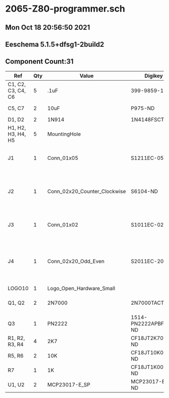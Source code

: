 
# 2065-Z80-programmer.sch

## Mon Oct 18 20:56:50 2021

## Eeschema 5.1.5+dfsg1-2build2

## Component Count:31

Ref | Qty | Value | Digikey | Datasheet | Description
----|-----|-------|---------|-----------|------------
C1, C2, C3, C4, C6 | 5 | .1uF | 399-9859-1-ND‎ | https://api.kemet.com/component-edge/download/specsheet/C315C104M5U5TA7303.pdf | Unpolarized capacitor, small symbol
C5, C7 | 2 | 10uF | P975-ND | https://industrial.panasonic.com/cdbs/www-data/pdf/RDF0000/ABA0000C1059.pdf | Polarized capacitor, small US symbol
D1, D2 | 2 | 1N914 | 1N4148FSCT-ND | http://www.vishay.com/docs/85622/1n914.pdf | Diode
H1, H2, H3, H4, H5 | 5 | MountingHole |  |  | Mounting Hole without connection
J1 | 1 | Conn_01x05 | S1211EC-05-ND | https://media.digikey.com/PDF/Data%20Sheets/Sullins%20PDFs/xRxCzzzSxxN-RC_ST_11635-B.pdf | Generic connector, single row, 01x05, script generated (kicad-library-utils/schlib/autogen/connector/)
J2 | 1 | Conn_02x20_Counter_Clockwise | S6104-ND | https://media.digikey.com/pdf/Data%20Sheets/Sullins%20PDFs/Female_Headers.100_DS.pdf | Generic connector, double row, 02x20, counter clockwise pin numbering scheme (similar to DIP packge numbering), script generated (kicad-library-utils/schlib/autogen/connector/)
J3 | 1 | Conn_01x02 | S1011EC-02-ND | https://media.digikey.com/PDF/Data%20Sheets/Sullins%20PDFs/xRxCzzzSxxN-RC_ST_11635-B.pdf | Generic connector, single row, 01x02, script generated (kicad-library-utils/schlib/autogen/connector/)
J4 | 1 | Conn_02x20_Odd_Even | S2011EC-20-ND | https://drawings-pdf.s3.amazonaws.com/11636.pdf | Generic connector, double row, 02x20, odd/even pin numbering scheme (row 1 odd numbers, row 2 even numbers), script generated (kicad-library-utils/schlib/autogen/connector/)
LOGO10 | 1 | Logo_Open_Hardware_Small |  |  | Open Hardware logo, small
Q1, Q2 | 2 | 2N7000 | 2N7000TACT-ND | https://rocelec.widen.net/view/pdf/orqxwkxkq1/ONSM-S-A0003544006-1.pdf?t.download=true&u=5oefqw | 200V Vds, N-Channel MOSFET, 2.6V Logic Level, TO-92
Q3 | 1 | PN2222 | 1514-PN2222APBFREE-ND | https://my.centralsemi.com/datasheets/PN2221-2222A.PDF | NPN transistor, emitter/base/collector
R1, R2, R3, R4 | 4 | 2K7 | CF18JT2K70CT-ND | https://www.seielect.com/catalog/sei-cf_cfm.pdf | Resistor
R5, R6 | 2 | 10K | CF18JT10K0CT-ND | https://www.seielect.com/catalog/sei-cf_cfm.pdf | Resistor
R7 | 1 | 1K | CF18JT1K00CT-ND | https://www.seielect.com/catalog/sei-cf_cfm.pdf | Resistor
U1, U2 | 2 | MCP23017-E_SP | MCP23017-E/SP-ND | http://www.microchip.com/mymicrochip/filehandler.aspx?ddocname=en023709 | IC I/O EXPANDER I2C 16B 28SDIP

    
